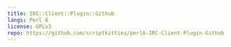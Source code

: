 ```yaml
---
title: IRC::Client::Plugin::Github
langs: Perl 6
license: GPLv3
repo: https://github.com/scriptkitties/perl6-IRC-Client-Plugin-Github
---
```

